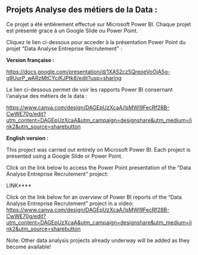 ## Projets Analyse des métiers de la Data :

Ce projet a été entièrement effectué sur Microsoft Power BI. Chaque projet est présenté grace à un Google Slide ou Power Point. 

Cliquez le lien ci-dessous pour acceder à la présentation Power Point du projet "Data Analyse Entreprise Recrutement" :

**Version française :** 

https://docs.google.com/presentation/d/1XA52cz5QreoeVoOjA5g-g9UurP_wARzMtCYciKJPtk8/edit?usp=sharing

Le lien ci-dessous permet de voir les rapports Power BI consernant l'analyse des métiers de la data :

https://www.canva.com/design/DAGEpUzXcaA/lsMWl9FecRf28B-CwWE70g/edit?utm_content=DAGEpUzXcaA&utm_campaign=designshare&utm_medium=link2&utm_source=sharebutton


**English version :**

This project was carried out entirely on Microsoft Power BI. Each project is presented using a Google Slide or Power Point. 

Click on the link below to access the Power Point presentation of the “Data Analyse Entreprise Recrutement” project:

LINK****


Click on the link below for an overview of Power BI reports of the “Data Analyse Entreprise Recrutement” project in a video: https://www.canva.com/design/DAGEpUzXcaA/lsMWl9FecRf28B-CwWE70g/edit?utm_content=DAGEpUzXcaA&utm_campaign=designshare&utm_medium=link2&utm_source=sharebutton

Note: Other data analysis projects already underway will be added as they become available!
